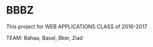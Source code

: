 # BBBZ
 
This project for WEB APPLICATIONS CLASS of 2016-2017


TEAM:
  Bahaa,
  Basel,
  Bker,
  Ziad
